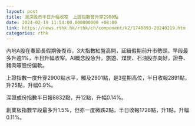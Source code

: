 ```yaml
---
layout: post
title: 滬深股市半日升幅收窄　上證指數曾升穿2900點
date: 2024-02-19 11:54:00.000000000 +08:00
link: https://news.rthk.hk/rthk/ch/component/k2/1740893-20240219.htm
categories: rthk
---
```


內地A股在春節長假期後復市，3大指數紅盤高開，延續假期前升市勢頭，早段最多升逾1%，半日升幅收窄。AI概念股急升，旅遊、煤炭、石油股亦向好，證券、豬肉等股份偏軟。

上證指數一度升穿2900點水平，觸及2901點，是3星期高位，半日收報2891點，升25點，升幅0.9%。

深證成份指數半日報8832點，升12點，升幅0.14%。

創業板指數早段最多升1.5%，但亦一度微跌2點，半日收報1728點，升1點，升幅0.11%。
